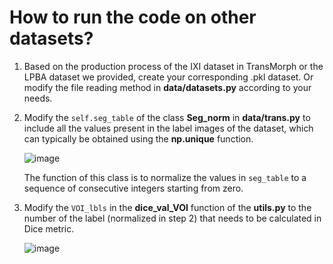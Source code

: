 # How to run the code on other datasets?

1.  Based on the production process of the IXI dataset in TransMorph or the LPBA dataset we provided, create your corresponding .pkl dataset. Or modify the file reading method in **data/datasets.py** according to your needs.
2.  Modify the `self.seg_table` of the class **Seg_norm** in **data/trans.py** to include all the values present in the label images of the dataset, which can typically be obtained using the **np.unique** function.
   
    ![image](https://github.com/ZAX130/ModeTv2/assets/43944700/1a88df49-d6e7-4c4c-8c7f-1cc7447ca560)

    The function of this class is to normalize the values in `seg_table` to a sequence of consecutive integers starting from zero.

4. Modify the `VOI_lbls` in the **dice_val_VOI** function of the **utils.py** to the number of the label (normalized in step 2) that needs to be calculated in Dice metric.
   
   ![image](https://github.com/ZAX130/ModeTv2/assets/43944700/0568e28c-537b-456e-bcfc-c4c7e130ea01)
